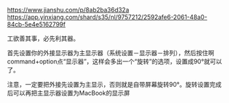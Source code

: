 https://www.jianshu.com/p/8ab2ba36d32a  https://app.yinxiang.com/shard/s35/nl/9757212/2592afe6-2061-48a0-84cb-5e4e5162799f

工欲善其事，必先利其器。

首先设置你的外接显示器为主显示器（系统设置－显示器－排列），然后按住啊command+option点“显示器”，这样会多出一个“旋转”的选项，设置成90°就可以了。

注意，一定要把外接先设置为主显示，否则就是自带屏幕旋转90°。旋转设置完成后可以再把主显示器设置为MacBook的显示屏